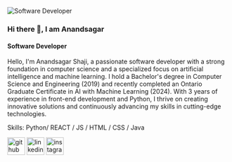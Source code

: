 ![Software Developer](https://firebasestorage.googleapis.com/v0/b/firetest-c136a.appspot.com/o/banner.jpg?alt=media&token=f776beae-106a-4dc9-a263-ddedfb83ddac)
### Hi there 👋, I am  Anandsagar
#### Software Developer

Hello, I'm Anandsagar Shaji, a passionate software developer with a strong foundation in computer science and a specialized focus on artificial intelligence and machine learning. I hold a Bachelor's degree in Computer Science and Engineering (2019) and recently completed an Ontario Graduate Certificate in AI with Machine Learning (2024). With 3 years of experience in front-end development and Python, I thrive on creating innovative solutions and continuously advancing my skills in cutting-edge technologies.

Skills: Python/ REACT / JS / HTML / CSS / Java 



[<img src='https://cdn.jsdelivr.net/npm/simple-icons@3.0.1/icons/github.svg' alt='github' height='40'>](https://github.com/anand246)  [<img src='https://cdn.jsdelivr.net/npm/simple-icons@3.0.1/icons/linkedin.svg' alt='linkedin' height='40'>](https://www.linkedin.com/in/shajianandsagar/)  [<img src='https://cdn.jsdelivr.net/npm/simple-icons@3.0.1/icons/instagram.svg' alt='instagram' height='40'>](https://www.instagram.com/anand_sagar97/)  

